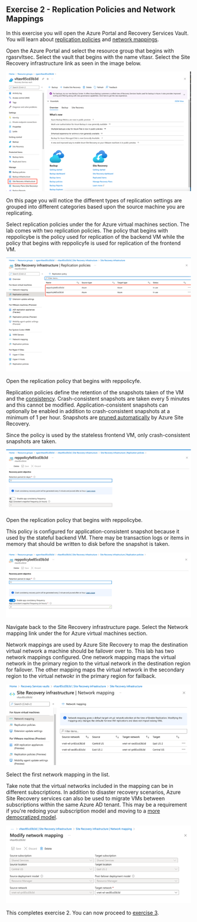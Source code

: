 ## Exercise 2 - Replication Policies and Network Mappings

In this exercise you will open the Azure Portal and Recovery Services Vault. You will learn about [replication policies](https://docs.microsoft.com/en-us/azure/site-recovery/azure-to-azure-architecture#replication-policy) and [network mappings](https://docs.microsoft.com/en-us/azure/site-recovery/azure-to-azure-network-mapping).

Open the Azure Portal and select the resource group that begins with rgasrvltsec. Select the vault that begins with the name vltasr. Select the Site Recovery infrastructure link as seen in the image below.

![recovery services vault](../images/exercise2-image1.png)

On this page you will notice the different types of replication settings are grouped into different categories based upon the source machine you are replicating.

Select replication policies under the for Azure virtual machines section. The lab comes with two replication policies. The policy that begins with reppolicybe is the policy used for replication of the backend VM while the policy that begins with reppolicyfe is used for replication of the frontend VM.

![replication policies](../images/exercise2-image2.png)

Open the replication policy that begins with reppolicyfe.

Replication policies define the retention of the snapshots taken of the VM and the [consistency](https://social.msdn.microsoft.com/Forums/azure/en-US/148a9472-e69d-4516-994c-d4f7287c76bb/crashconsistent-and-appconsistent-whats-the-difference?forum=hypervrecovmgr). Crash-consistent snapshots are taken every 5 minutes and this cannot be modified. Application-consistent snapshots can optionally be enabled in addition to crash-consistent snapshots at a minimum of 1 per hour. Snapshots are [pruned automatically](https://docs.microsoft.com/en-us/azure/site-recovery/site-recovery-faq#how-are-recovery-points-generated-and-saved-) by Azure Site Recovery.

Since the policy is used by the stateless frontend VM, only crash-consistent snapshots are taken.

![frontend policy](../images/exercise2-image3.png)

Open the replication policy that begins with reppolicybe.

This policy is configured for application-consistent snapshot because it used by the stateful backend VM. There may be transaction logs or items in memory that should be written to disk before the snapshot is taken.

![backend policy](../images/exercise2-image4.png)

Navigate back to the Site Recovery infrastructure page. Select the Network mapping link under the for Azure virtual machines section.

Network mappings are used by Azure Site Recovery to map the destination virtual network a machine should be failover over to. This lab has two network mappings configured. One network mapping maps the virtual network in the primary region to the virtual network in the destination region for failover. The other mapping maps the virtual network in the secondary region to the virtual netwokr in the primary region for failback.

![list of network mappings](../images/exercise2-image5.png)

Select the first network mapping in the list.

Take note that the virtual networks included in the mapping can be in different subscriptions. In addition to disaster recovery scenarios, Azure Site Recovery services can also be used to migrate VMs between subscriptions within the same Azure AD tenant. This may be a requirement if you're redoing your subscription model and moving to a [more democratized model](https://github.com/geeksintheweeds/cloud-journey/tree/main/2.%20Azure%20Foundations).

![network mapping](../images/exercise2-image6.png)

This completes exercise 2. You can now proceed to [exercise 3](/exercises/exercise3.md).

